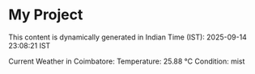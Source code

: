 # My Project

This content is dynamically generated in Indian Time (IST): 2025-09-14 23:08:21 IST


Current Weather in Coimbatore:
Temperature: 25.88 °C
Condition: mist
